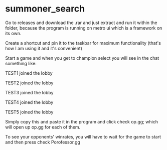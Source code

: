 # summoner_search

Go to releases and download the .rar and just extract and run it within the folder, because the program is running on metro ui which is a framework on its own.

Create a shortcut and pin it to the taskbar for maximum functionality (that's how I am using it and it's convenient)

Start a game and when you get to champion select you will see in the chat something like:

TEST1 joined the lobby

TEST2 joined the lobby

TEST3 joined the lobby

TEST4 joined the lobby

TEST5 joined the lobby

Simply copy this and paste it in the program and click check op.gg; which will open up op.gg for each of them.

To see your opponents' winrates, you will have to wait for the game to start and then press check Porofessor.gg

